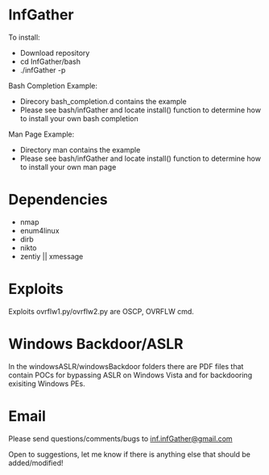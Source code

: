 # InfGather

To install:

  * Download repository
  * cd InfGather/bash
  * ./infGather -p

Bash Completion Example:

  * Direcory bash_completion.d contains the example
  * Please see bash/infGather and locate install() function to determine how to install your own bash completion
  
Man Page Example:

 * Directory man contains the example
 * Please see bash/infGather and locate install() function to determine how to install your own man page


# Dependencies

  * nmap
  * enum4linux
  * dirb
  * nikto
  * zentiy || xmessage


# Exploits

Exploits ovrflw1.py/ovrflw2.py are OSCP, OVRFLW cmd.

# Windows Backdoor/ASLR

In the windowsASLR/windowsBackdoor folders there are PDF files that contain POCs for bypassing ASLR on Windows Vista and for backdooring exisiting Windows PEs.

# Email

Please send questions/comments/bugs to inf.infGather@gmail.com

Open to suggestions, let me know if there is anything else that should be added/modified!

